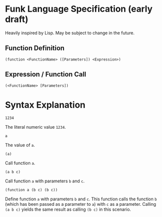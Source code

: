 # Funk Language Specification (early draft)

Heavily inspired by Lisp.
May be subject to change in the future.

## Function Definition

```
(function <FunctionName> ([Parameters]) <Expression>)
```

## Expression / Function Call

```
(<FunctionName> [Parameters])
```

# Syntax Explanation

```
1234
```
The literal numeric value `1234`.

```
a
```
The value of `a`.

```
(a)
```
Call function `a`.

```
(a b c)
```
Call function `a` with parameters `b` and `c`.

```
(function a (b c) (b c))
```
Define function `a` with parameters `b` and `c`.
This function calls the function `b` (which has been passed as a parameter to `a`) with `c` as a parameter.
Calling `(a b c)` yields the same result as calling `(b c)` in this scenario.
